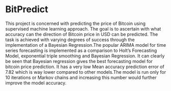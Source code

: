 # BitPredict
This project is concerned with predicting the price of Bitcoin using supervised machine learning approach. The goal is to ascertain with what accuracy can the direction of Bitcoin price in USD can be predicted. The task is achieved with varying degrees of success through the implementation of a Bayesian Regression.The popular ARIMA model for time series forecasting is implemented as a comparison to Holt’s Forecasting Model, exponential triple smoothing and Bayesian Regression. It can clearly be seen that Bayesian regression gives the best forecasting model for bitcoin price prediction. It has a very low Mean accuracy prediction error of 7.82 which is way lower compared to other models.The model is run only for 10 iterations or Markov chains and increasing this number would further improve the model accuracy.
